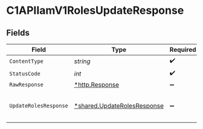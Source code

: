 # C1APIIamV1RolesUpdateResponse


## Fields

| Field                                                                      | Type                                                                       | Required                                                                   | Description                                                                |
| -------------------------------------------------------------------------- | -------------------------------------------------------------------------- | -------------------------------------------------------------------------- | -------------------------------------------------------------------------- |
| `ContentType`                                                              | *string*                                                                   | :heavy_check_mark:                                                         | N/A                                                                        |
| `StatusCode`                                                               | *int*                                                                      | :heavy_check_mark:                                                         | N/A                                                                        |
| `RawResponse`                                                              | [*http.Response](https://pkg.go.dev/net/http#Response)                     | :heavy_minus_sign:                                                         | N/A                                                                        |
| `UpdateRolesResponse`                                                      | [*shared.UpdateRolesResponse](../../models/shared/updaterolesresponse.md)  | :heavy_minus_sign:                                                         |  UpdateRolesResponse is the response message containing the updated role.<br/> |
